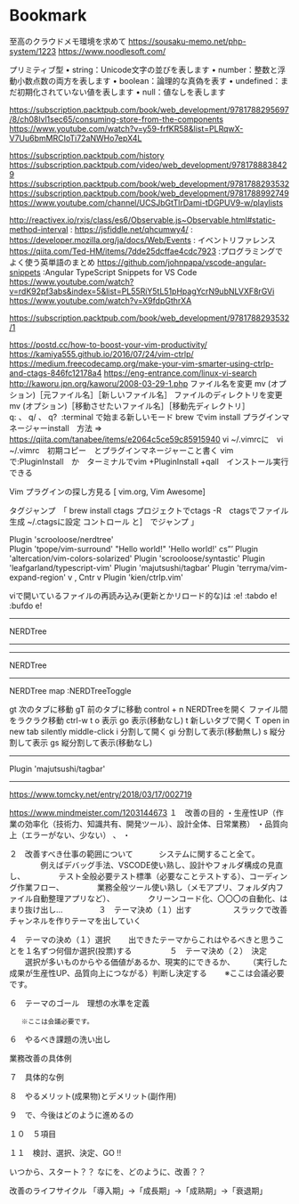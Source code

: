 # Bookmark
至高のクラウドメモ環境を求めて
https://sousaku-memo.net/php-system/1223
https://www.noodlesoft.com/

プリミティブ型
 •	string：Unicode文字の並びを表します
 •	number：整数と浮動小数点数の両方を表します
 •	boolean：論理的な真偽を表す
 •	undefined：まだ初期化されていない値を表します
 •	null：値なしを表します
 
https://subscription.packtpub.com/book/web_development/9781788295697/8/ch08lvl1sec65/consuming-store-from-the-components
https://www.youtube.com/watch?v=y59-frfKR58&list=PLRqwX-V7Uu6bmMRCIoTi72aNWHo7epX4L

https://subscription.packtpub.com/history
https://subscription.packtpub.com/video/web_development/9781788838429
https://subscription.packtpub.com/book/web_development/9781788293532
https://subscription.packtpub.com/book/web_development/9781788992749
https://www.youtube.com/channel/UCSJbGtTlrDami-tDGPUV9-w/playlists

http://reactivex.io/rxjs/class/es6/Observable.js~Observable.html#static-method-interval : 
https://jsfiddle.net/qhcumwy4/ : 
https://developer.mozilla.org/ja/docs/Web/Events : イベントリファレンス
https://qiita.com/Ted-HM/items/7dde25dcffae4cdc7923 :プログラミングでよく使う英単語のまとめ
https://github.com/johnpapa/vscode-angular-snippets :Angular TypeScript Snippets for VS Code
https://www.youtube.com/watch?v=rdK92pf3abs&index=5&list=PL55RiY5tL51pHpagYcrN9ubNLVXF8rGVi
https://www.youtube.com/watch?v=X9fdpGthrXA

https://subscription.packtpub.com/book/web_development/9781788293532/1

https://postd.cc/how-to-boost-your-vim-productivity/
https://kamiya555.github.io/2016/07/24/vim-ctrlp/
https://medium.freecodecamp.org/make-your-vim-smarter-using-ctrlp-and-ctags-846fc12178a4
https://eng-entrance.com/linux-vi-search
http://kaworu.jpn.org/kaworu/2008-03-29-1.php
ファイル名を変更 mv (オプション)［元ファイル名］［新しいファイル名］
ファイルのディレクトリを変更 mv (オプション)［移動させたいファイル名］［移動先ディレクトリ］
q: 、 q/ 、 q? 
:terminal で始まる新しいモード
brew でvim install
プラグインマネージャーinstall　方法 => https://qiita.com/tanabee/items/e2064c5ce59c85915940
vi ~/.vimrcに　vi ~/.vimrc　初期コピー　とプラグインマネージャーこと書く
vim で:PluginInstall　か　ターミナルでvim +PluginInstall +qall　インストール実行できる

Vim プラグインの探し方見る
[ vim.org, Vim Awesome]

タグジャンプ　「
brew install ctags
プロジェクトでctags -R　ctagsでファイル生成
~/.ctagsに設定
コントロール と]　でジャンプ
」

Plugin 'scrooloose/nerdtree'  
Plugin 'tpope/vim-surround'   "Hello world!"  'Hello world!'  cs”’
Plugin 'altercation/vim-colors-solarized'
Plugin 'scrooloose/syntastic'
Plugin 'leafgarland/typescript-vim'
Plugin 'majutsushi/tagbar'
Plugin 'terryma/vim-expand-region'    v   ,  Cntr v
Plugin 'kien/ctrlp.vim'

viで開いているファイルの再読み込み(更新とかリロード的な)は
:e!
:tabdo e!
:bufdo e!
*****************************************
  NERDTree
*****************************************



*****************************************
  NERDTree
*****************************************

NERDTree
map <C-n> :NERDTreeToggle<CR>

gt
次のタブに移動
gT
前のタブに移動
control + n
NERDTreeを開く
ファイル間をラクラク移動
ctrl-w t
o
表示
go
表示(移動なし)
t
新しいタブで開く
T
open in new tab silently middle-click
i
分割して開く
gi
分割して表示(移動無し)
s
縦分割して表示
gs
縦分割して表示(移動なし)

*****************************************
  Plugin 'majutsushi/tagbar'
*****************************************
https://www.tomcky.net/entry/2018/03/17/002719

https://www.mindmeister.com/1203144673
１　改善の目的
       ・生産性UP（作業の効率化（技術力、知識共有、開発ツール）、設計全体、日常業務）
       ・品質向上（エラーがない、少ない） 、
       ・

２　改善すべき仕事の範囲について
 　　　システムに関すること全て。
 　　　　例えばデバッグ手法、VSCODE使い熟し、設計やフォルダ構成の見直し、
 　　　　テスト全般必要テスト標準（必要なことテストする）、コーディング作業フロー、
 　　　　業務全般ツール使い熟し（メモアプリ、フォルダ内ファイル自動整理アプリなど）、
 　　　　クリーンコード化、〇〇〇の自動化、はまり抜け出し…
 　　　　
３　テーマ決め（１）出す　　
　　　スラックで改善チャンネルを作りテーマを出していく

４　テーマの決め（１）選択
　　出できたテーマからこれはやるべきと思うことを１名ずつ何個か選択(投票)する
　　
　　
５　テーマ決め（２）　決定
　　選択が多いものからやる価値があるか、現実的にできるか、
　　（実行した成果が生産性UP、品質向上につながる）判断し決定する
　　※ここは会議必要です。

６　テーマのゴール　理想の水準を定義

       ※ここは会議必要です。

６　やるべき課題の洗い出し
　　　
 

業務改善の具体例

７　具体的な例


８　やるメリット(成果物)とデメリット(副作用)
　　

９　で、今後はどのように進めるの


１０　５項目


１１　検討、選択、決定、GO !! 


いつから、スタート？？
なにを、どのように、改善？？


改善のライフサイクル
「導入期」→「成長期」→「成熟期」→「衰退期」
